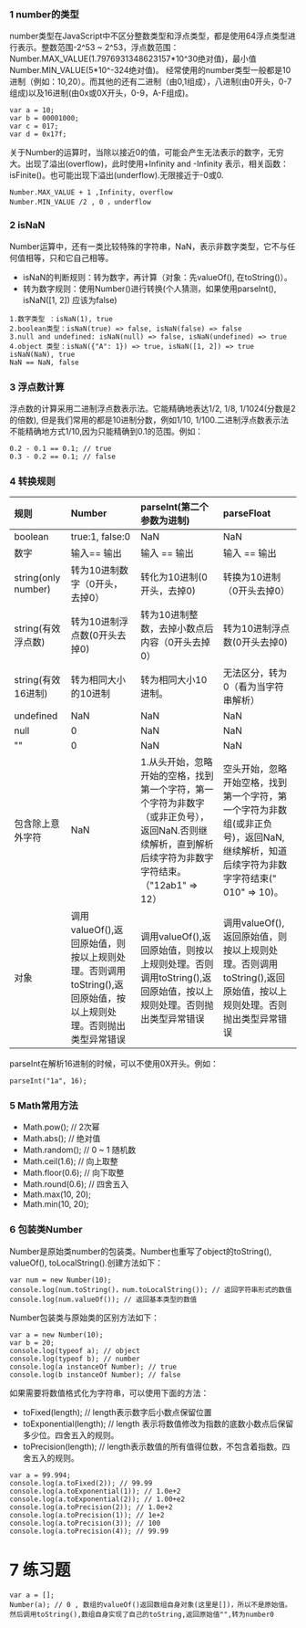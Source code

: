 ### 1 number的类型
number类型在JavaScript中不区分整数类型和浮点类型，都是使用64浮点类型进行表示。整数范围-2^53 ~ 2^53，浮点数范围：Number.MAX\_VALUE\(1.7976931348623157\*10^30绝对值\)，最小值Number.MIN\_VALUE\(5\*10^-324绝对值\)。
经常使用的number类型一般都是10进制（例如：10,20）。而其他的还有二进制（由0,1组成），八进制\(由0开头，0-7组成\)以及16进制\(由0x或0X开头，0-9，A-F组成\)。

```
var a = 10;
var b = 00001000;
var c = 017;
var d = 0x17f;
```

关于Number的运算时，当除以接近0的值，可能会产生无法表示的数字，无穷大。出现了溢出\(overflow\)，此时使用+Infinity and -Infinity 表示，相关函数：isFinite\(\)。也可能出现下溢出\(underflow\).无限接近于-0或0.

```
Number.MAX_VALUE + 1 ,Infinity, overflow
Number.MIN_VALUE /2 , 0 ，underflow
```

### 2 isNaN
Number运算中，还有一类比较特殊的字符串，NaN，表示非数字类型，它不与任何值相等，只和它自己相等。
- isNaN的判断规则：转为数字，再计算（对象：先valueOf(), 在toString()）。
- 转为数字规则：使用Number()进行转换(个人猜测，如果使用parseInt(), isNaN([1, 2]) 应该为false)

```
1.数字类型 ：isNaN(1), true
2.boolean类型：isNaN(true) => false, isNaN(false) => false
3.null and undefined: isNaN(null) => false, isNaN(undefined) => true
4.object 类型：isNaN({"A": 1}) => true, isNaN([1, 2]) => true
isNaN(NaN), true
NaN == NaN, false
```

### 3 浮点数计算
浮点数的计算采用二进制浮点数表示法。它能精确地表达1/2, 1/8, 1/1024(分数是2的倍数), 但是我们常用的都是10进制分数，例如1/10, 1/100.二进制浮点数表示法不能精确地方式1/10,因为只能精确到0.1的范围。例如：

```
0.2 - 0.1 == 0.1; // true
0.3 - 0.2 == 0.1; // false
```

### 4 转换规则

| 规则 | Number | parseInt\(第二个参数为进制\) | parseFloat |
| :--- | :--- | :--- | :--- |
| boolean | true:1, false:0 | NaN | NaN |
| 数字 | 输入== 输出 | 输入 == 输出 | 输入 == 输出 |
| string\(only number\) | 转为10进制数字（0开头，去掉0） | 转化为10进制\(0开头，去掉0\) | 转换为10进制（0开头去掉0） |
| string\(有效浮点数\) | 转为10进制浮点数\(0开头去掉0\) | 转为10进制整数，去掉小数点后内容（0开头去掉0） | 转为10进制浮点数\(0开头去掉0\) |
| string\(有效16进制\) | 转为相同大小的10进制 | 转为相同大小10进制。 | 无法区分，转为0（看为当字符串解析） |
| undefined | NaN | NaN | NaN |
| null | 0 | NaN | NaN |
| "" | 0 | NaN | NaN |
| 包含除上意外字符 | NaN | 1.从头开始，忽略开始的空格，找到第一个字符，第一个字符为非数字（或非正负号），返回NaN.否则继续解析，直到解析后续字符为非数字字符结束。（"12ab1" =&gt; 12） | 空头开始，忽略开始空格，找到第一个字符，第一个字符为非数组\(或非正负号\)，返回NaN,继续解析，知道后续字符为非数字字符结束\("    010" =&gt; 10\)。 |
| 对象 | 调用valueOf\(\),返回原始值，则按以上规则处理。否则调用toString\(\),返回原始值，按以上规则处理。否则抛出类型异常错误| 调用valueOf\(\),返回原始值，则按以上规则处理。否则调用toString\(\),返回原始值，按以上规则处理。否则抛出类型异常错误| 调用valueOf\(\),返回原始值，则按以上规则处理。否则调用toString\(\),返回原始值，按以上规则处理。否则抛出类型异常错误|

parseInt在解析16进制的时候，可以不使用0X开头。例如：  

```
parseInt("1a", 16);
```

### 5 Math常用方法

- Math.pow(); // 2次幂
- Math.abs(); // 绝对值
- Math.random(); // 0 ~ 1 随机数
- Math.ceil(1.6); // 向上取整
- Math.floor(0.6); // 向下取整
- Math.round(0.6); // 四舍五入
- Math.max(10, 20);
- Math.min(10, 20); 

### 6 包装类Number

Number是原始类number的包装类。Number也重写了object的toString(), valueOf(), toLocalString().创建方法如下：

```
var num = new Number(10);
console.log(num.toString()，num.toLocalString()); // 返回字符串形式的数值
console.log(num.valueOf()); // 返回基本类型的数值
```

Number包装类与原始类的区别方法如下：

```
var a = new Number(10);
var b = 20;
console.log(typeof a); // object
console.log(typeof b); // number
console.log(a instanceOf Number); // true
console.log(b instanceOf Number); // false
```

如果需要将数值格式化为字符串，可以使用下面的方法：
- toFixed(length);  // length表示数字后小数点保留位置
- toExponential(length); // length 表示将数值修改为指数的底数小数点后保留多少位。四舍五入的规则。
- toPrecision(length); // length表示数值的所有值得位数，不包含着指数。四舍五入的规则。

```
var a = 99.994;
console.log(a.toFixed(2)); // 99.99
console.log(a.toExponential(1)); // 1.0e+2
console.log(a.toExponential(2)); // 1.00+e2
console.log(a.toPrecision(2)); // 1.0e+2
console.log(a.toPrecision(1)); // 1e+2
console.log(a.toPrecision(3)); // 100
console.log(a.toPrecision(4)); // 99.99
```
# 7 练习题
```
var a = [];
Number(a); // 0 , 数组的valueOf()返回数组自身对象(这里是[])，所以不是原始值。然后调用toString(),数组自身实现了自己的toString,返回原始值"",转为number0
```